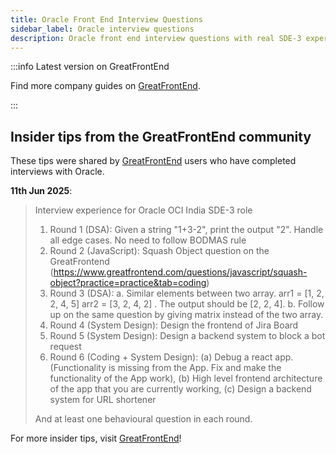 ```yaml
---
title: Oracle Front End Interview Questions
sidebar_label: Oracle interview questions
description: Oracle front end interview questions with real SDE-3 experience. DSA, JavaScript, React, system design & behavioral rounds. Insider tips included.
---
```


:::info Latest version on GreatFrontEnd

Find more company guides on [GreatFrontEnd](https://www.greatfrontend.com/interviews/company?utm_source=frontendinterviewhandbook&utm_medium=referral&gnrs=frontendinterviewhandbook).

:::

## Insider tips from the GreatFrontEnd community

These tips were shared by [GreatFrontEnd](https://www.greatfrontend.com/?utm_source=frontendinterviewhandbook&utm_medium=referral&gnrs=frontendinterviewhandbook) users who have completed interviews with Oracle.

**11th Jun 2025**:

> Interview experience for Oracle OCI India SDE-3 role
>
> 1. Round 1 (DSA): Given a string "1+3-2", print the output "2". Handle all edge cases. No need to follow BODMAS rule
> 1. Round 2 (JavaScript): Squash Object question on the GreatFrontend (https://www.greatfrontend.com/questions/javascript/squash-object?practice=practice&tab=coding)
> 1. Round 3 (DSA): a. Similar elements between two array. arr1 = [1, 2, 2, 4, 5] arr2 = [3, 2, 4, 2] . The output should be [2, 2, 4]. b. Follow up on the same question by giving matrix instead of the two array.
> 1. Round 4 (System Design): Design the frontend of Jira Board
> 1. Round 5 (System Design): Design a backend system to block a bot request
> 1. Round 6 (Coding + System Design): (a) Debug a react app. (Functionality is missing from the App. Fix and make the functionality of the App work), (b) High level frontend architecture of the app that you are currently working, (c) Design a backend system for URL shortener
>
> And at least one behavioural question in each round.

For more insider tips, visit [GreatFrontEnd](https://www.greatfrontend.com/?utm_source=frontendinterviewhandbook&utm_medium=referral&gnrs=frontendinterviewhandbook)!
